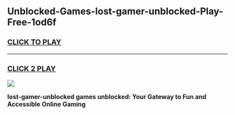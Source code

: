 
## Unblocked-Games-lost-gamer-unblocked-Play-Free-1od6f
<h3>
<a href="https://premium76.site?title=lost-gamer-unblocked&ref=20A">CLICK TO PLAY</a></h3>
<hr>

<h3>
<a href="https://premium76.site?title=lost-gamer-unblocked&ref=20A">CLICK 2 PLAY</a>
  
</h3>

<a href="https://premium76.site?title=lost-gamer-unblocked&ref=20A"><img src="https://clearcache.store/games.png"></a>


**lost-gamer-unblocked games unblocked: Your Gateway to Fun and Accessible Online Gaming**
